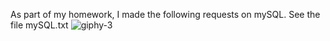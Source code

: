 As part of my homework, I made the following requests on mySQL.
See the file mySQL.txt
![giphy-3](https://github.com/Artem-Mezhuev/SQL/assets/116815884/7f313e95-f6fd-472f-8906-f64e2d62ab87)
